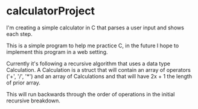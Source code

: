 # calculatorProject
I'm creating a simple calculator in C that parses a user input and shows each step.

This is a simple program to help me practice C, in the future I hope to implement this program in a web setting.

Currently it's following a recursive algorithm that uses a data type Calculation. A Calculation is a struct
that will contain an array of operators ('+', '/', '\*') and an array of Calculations and that will have 2x + 1 the length of
prior array.

This will run backwards through the order of operations in the initial recursive breakdown.

